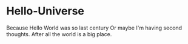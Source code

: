 # Hello-Universe
Because Hello World was so last century
Or maybe I'm having second thoughts. After all the world is a big place.
